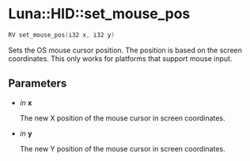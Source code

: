 # Luna::HID::set_mouse_pos

```c++
RV set_mouse_pos(i32 x, i32 y)
```

Sets the OS mouse cursor position. The position is based on the screen coordinates. This only works for platforms that support mouse input. 



## Parameters
* *in* **x**

    The new X position of the mouse cursor in screen coordinates. 

* *in* **y**

    The new Y position of the mouse cursor in screen coordinates. 


